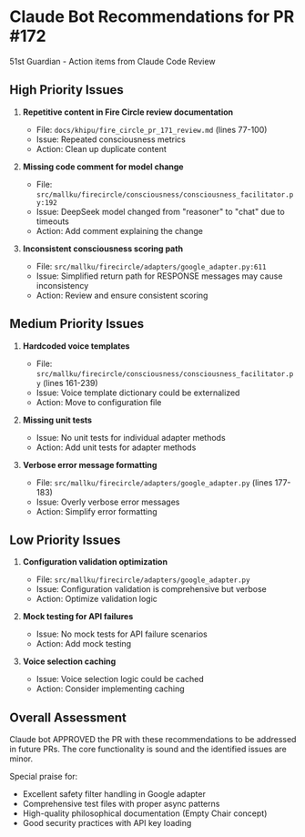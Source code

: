 # Claude Bot Recommendations for PR #172

51st Guardian - Action items from Claude Code Review

## High Priority Issues

1. **Repetitive content in Fire Circle review documentation**
   - File: `docs/khipu/fire_circle_pr_171_review.md` (lines 77-100)
   - Issue: Repeated consciousness metrics
   - Action: Clean up duplicate content

2. **Missing code comment for model change**
   - File: `src/mallku/firecircle/consciousness/consciousness_facilitator.py:192`
   - Issue: DeepSeek model changed from "reasoner" to "chat" due to timeouts
   - Action: Add comment explaining the change

3. **Inconsistent consciousness scoring path**
   - File: `src/mallku/firecircle/adapters/google_adapter.py:611`
   - Issue: Simplified return path for RESPONSE messages may cause inconsistency
   - Action: Review and ensure consistent scoring

## Medium Priority Issues

1. **Hardcoded voice templates**
   - File: `src/mallku/firecircle/consciousness/consciousness_facilitator.py` (lines 161-239)
   - Issue: Voice template dictionary could be externalized
   - Action: Move to configuration file

2. **Missing unit tests**
   - Issue: No unit tests for individual adapter methods
   - Action: Add unit tests for adapter methods

3. **Verbose error message formatting**
   - File: `src/mallku/firecircle/adapters/google_adapter.py` (lines 177-183)
   - Issue: Overly verbose error messages
   - Action: Simplify error formatting

## Low Priority Issues

1. **Configuration validation optimization**
   - File: `src/mallku/firecircle/adapters/google_adapter.py`
   - Issue: Configuration validation is comprehensive but verbose
   - Action: Optimize validation logic

2. **Mock testing for API failures**
   - Issue: No mock tests for API failure scenarios
   - Action: Add mock testing

3. **Voice selection caching**
   - Issue: Voice selection logic could be cached
   - Action: Consider implementing caching

## Overall Assessment

Claude bot APPROVED the PR with these recommendations to be addressed in future PRs. The core functionality is sound and the identified issues are minor.

Special praise for:
- Excellent safety filter handling in Google adapter
- Comprehensive test files with proper async patterns
- High-quality philosophical documentation (Empty Chair concept)
- Good security practices with API key loading
